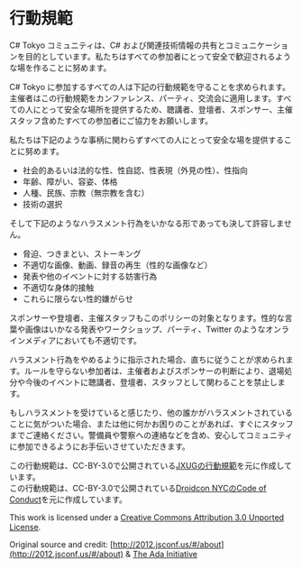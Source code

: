 # 行動規範
C# Tokyo コミュニティは、C# および関連技術情報の共有とコミュニケーションを目的としています。私たちはすべての参加者にとって安全で歓迎されるような場を作ることに努めます。

C# Tokyo に参加するすべての人は下記の行動規範を守ることを求められます。主催者はこの行動規範をカンファレンス、パーティ、交流会に適用します。すべての人にとって安全な場所を提供するため、聴講者、登壇者、スポンサー、主催スタッフ含めたすべての参加者にご協力をお願いします。

私たちは下記のような事柄に関わらずすべての人にとって安全な場を提供することに努めます。

* 社会的あるいは法的な性、性自認、性表現（外見の性）、性指向
* 年齢、障がい、容姿、体格
* 人種、民族、宗教（無宗教を含む）
* 技術の選択

そして下記のようなハラスメント行為をいかなる形であっても決して許容しません。

* 脅迫、つきまとい、ストーキング
* 不適切な画像、動画、録音の再生（性的な画像など）
* 発表や他のイベントに対する妨害行為
* 不適切な身体的接触
* これらに限らない性的嫌がらせ

スポンサーや登壇者、主催スタッフもこのポリシーの対象となります。性的な言葉や画像はいかなる発表やワークショップ、パーティ、Twitter のようなオンラインメディアにおいても不適切です。

ハラスメント行為をやめるように指示された場合、直ちに従うことが求められます。ルールを守らない参加者は、主催者およびスポンサーの判断により、退場処分や今後のイベントに聴講者、登壇者、スタッフとして関わることを禁止します。

もしハラスメントを受けていると感じたり、他の誰かがハラスメントされていることに気がついた場合、または他に何かお困りのことがあれば、すぐにスタッフまでご連絡ください。警備員や警察への連絡などを含め、安心してコミュニティに参加できるようにお手伝いさせていただきます。

この行動規範は、CC-BY-3.0で公開されている[JXUGの行動規範](https://jxug.org/policy.html)を元に作成しています。  
この行動規範は、CC-BY-3.0で公開されている[Droidcon NYCのCode of Conduct](http://droidcon.nyc/code-of-conduct/)を元に作成しています。

This work is licensed under a [Creative Commons Attribution 3.0 Unported License](http://creativecommons.org/licenses/by/3.0/deed.en_US).

Original source and credit: [http://2012.jsconf.us/#/about](http://2012.jsconf.us/#/about) & [The Ada Initiative](http://geekfeminism.wikia.com/wiki/Conference_anti-harassment/Policy)
